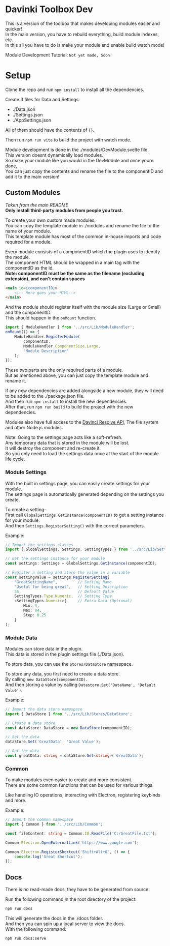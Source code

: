 # Davinki Toolbox Dev

This is a version of the toolbox that makes developing modules easier and quicker!  
In the main version, you have to rebuild everything, build module indexes, etc.  
In this all you have to do is make your module and enable build watch mode!

Module Development Tutorial: `Not yet made, Soon!`

# Setup

Clone the repo and run `npm install` to install all the dependencies.  

Create 3 files for Data and Settings:
- ./Data.json
- ./Settings.json
- ./AppSettings.json

All of them should have the contents of `{}`.

Then run `npm run vite` to build the project with watch mode.  

Module development is done in the ./modules/DevModule.svelte file.  
This version doesnt dynamically load modules.  
So make your module like you would in the DevModule and once youre done,  
You can just copy the contents and rename the file to the componentID and add it to the main version!  

## Custom Modules

*Taken from the main README*  
**Only install third-party modules from people you trust.**

To create your own custom made modules.  
You can copy the template module in ./modules and rename the file to the name of your module.  
This template module has most of the common in-house imports and code required for a module.  

Every module consists of a componentID which the plugin uses to identify the module.  
The component HTML should be wrapped in a main tag with the componentID as the id.  
**Note: componentID must be the same as the filename (excluding extension), and can't contain spaces**

```HTML
<main id={componentID}>
    <!-- Here goes your HTML-->
</main>
```

And the module should register itself with the module size (Large or Small) and the componentID.  
This should happen in the `onMount` function.  

```js
import { ModuleHandler } from '../src/Lib/ModuleHandler';
onMount(() => {
    ModuleHandler.RegisterModule(
        componentID, 
        ModuleHandler.ComponentSize.Large, 
        "Module Description"
    );
});
```

These two parts are the only required parts of a module.  
But as mentioned above, you can just copy the template module and rename it.  

If any new dependencies are added alongside a new module, they will need to be added to the ./package.json file.  
And then run `npm install` to install the new dependencies.  
After that, run `npm run build` to build the project with the new dependencies.  

Modules also have full access to the [Davinci Resolve API](./src/Lib/ResolveAPI.d.ts), The file system and other Node.js modules.  

Note: Going to the settings page acts like a soft-refresh.  
Any temporary data that is stored in the module will be lost.  
It will destroy the component and re-create it.  
So you only need to load the settings data once at the start of the module life cycle.  

### Module Settings

With the built in settings page, you can easily create settings for your module.  
The settings page is automatically generated depending on the settings you create.  

To create a setting-  
First call `GlobalSettings.GetInstance(componentID)` to get a setting instance for your module.  
And then `Settings.RegisterSetting()` with the correct parameters.  

Example:

```typescript
// Import the settings classes
import { GlobalSettings, Settings, SettingTypes } from '../src/Lib/Settings';

// Get the settings instance for your module
const settings: Settings = GlobalSettings.GetInstance(componentID); 

// Register a setting and store the value in a variable
const settingValue = settings.RegisterSetting(
    "GreatSettingName",         // Setting Name
    "Useful for being great",   // Setting Description
    55,                         // Default Value
    SettingTypes.Type.Numeric,  // Setting Type
    <SettingTypes.Numeric>{     // Extra Data (Optional)
        Min: 4,
        Max: 84,
        Step: 0.25
    }
);
```

### Module Data

Modules can store data in the plugin.  
This data is stored in the plugin settings file (./Data.json).

To store data, you can use the `Stores/DataStore` namespace.

To store any data, you first need to create a data store.  
By calling `new DataStore(componentID)`.  
And then storing a value by calling `Datastore.Set('DataName', 'Default Value')`.  

Example:

```typescript
// Import the data store namespace
import { DataStore } from '../src/Lib/Stores/DataStore';

// Create a data store
const dataStore: DataStore = new DataStore(componentID);

// Set the data
dataStore.Set('GreatData', 'Great Value');

// Get the data
const greatData: string = dataStore.Get<string>('GreatData');
```

### Common

To make modules even easier to create and more consistent.  
There are some common functions that can be used for various things.  

Like handling IO operations, interacting with Electron, registering keybinds and more.  

Example:

```typescript
// Import the common namespace
import { Common } from '../src/Lib/Common';

const fileContent: string = Common.IO.ReadFile('C:/GreatFile.txt');

Common.Electron.OpenExternalLink('https://www.google.com');

Common.Electron.RegisterShortcut('Shift+Alt+G', () => {
    console.log('Great Shortcut');
});
```

## Docs  

There is no read-made docs, they have to be generated from source.  

Run the following command in the root directory of the project:  

```bash
npm run docs
```

This will generate the docs in the ./docs folder.  
And then you can spin up a local server to view the docs.  
With the following command:

```bash
npm run docs:serve
```